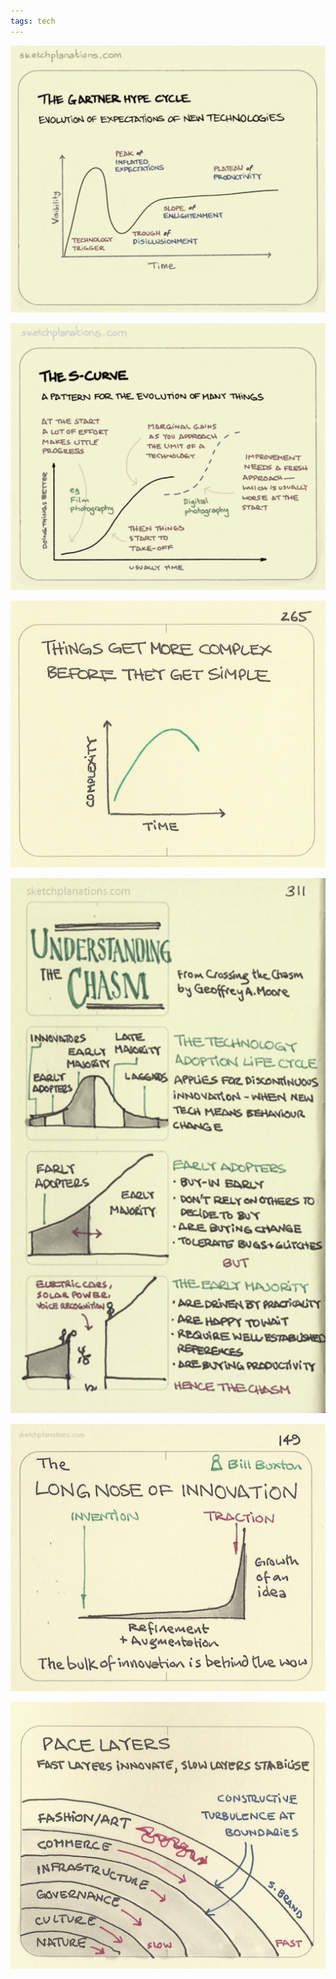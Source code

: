 ```yaml
---
tags: tech
---
```


![](/static/img/gartner-hype-cycle.jpeg)

![](/static/img/the-s-curve.jpeg)

![](/static/img/complex-before-simple.jpeg)

![](/static/img/the-chasm.jpeg)

![](/static/img/the-long-nose-of-innovation.jpeg)

![](/static/img/pace-layers.jpeg)
